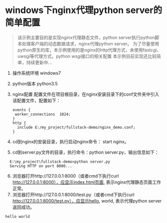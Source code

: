 # windows下nginx代理python server的简单配置

> 该示例主要目的是实现nginx代理静态文件，python server执行python脚本处理客户端的动态数据请求，nginx代理python server。
 为了尽量使用python原生的库，本示例使用的是nginx的http代理方式，未使用fastcgi、uwsgi等代理方式，python wsgi接口的相关配置
 本示例目前实现还比较简单，持续更新中...

1. 操作系统环境
   windows7
2. python版本
    python3.5
3. nginx配置
   配置文件在项目根目录，在nginx安装目录下的conf文件夹中引入该配置文件，配置如下：

   ```
   events {
    worker_connections  1024;
   }
   http {
     include E:/my_project/fullstack-demo/nginx_demo.conf;
   }
   ```
4. cd到nginx的安装目录，执行启动nginx命令： start nginx。
5. cd到server.py文件的目录，执行命令：python server.py，输出信息如下：

 ```
   E:\my_project\fullstack-demo>python server.py
   Serving HTTP on port 8000...
 ```
6. 浏览器打开http://127.0.0.1:8000（或者cmd下执行curl http://127.0.0.1:8000），应显示index.html页面, 表示nginx代理静态页面工作正常。
7. 浏览器打开http://127.0.0.1:8000/test.py（或者cmd下执行curl http://127.0.0.1:8000/test.py），应显示hello, world, 表示代理python server返回成功。 

 ```
 hello world
 ```
